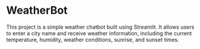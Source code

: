 # WeatherBot
This project is a simple weather chatbot built using Streamlit. It allows users to enter a city name and receive weather information, including the current temperature, humidity, weather conditions, sunrise, and sunset times.

